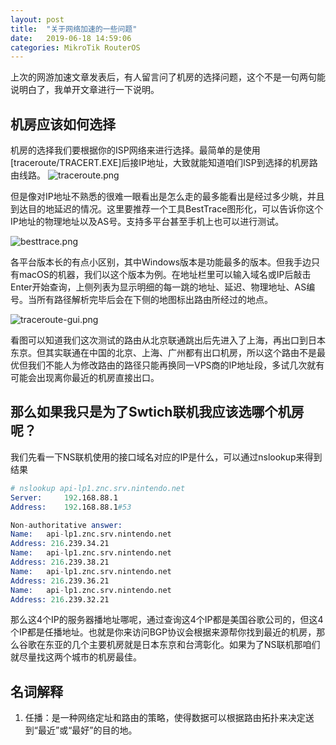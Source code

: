 ```yaml
---
layout: post
title:  "关于网络加速的一些问题"
date:   2019-06-18 14:59:06
categories: MikroTik RouterOS
---
```


上次的网游加速文章发表后，有人留言问了机房的选择问题，这个不是一句两句能说明白了，我单开文章进行一下说明。

## 机房应该如何选择
机房的选择我们要根据你的ISP网络来进行选择。最简单的是使用[traceroute/TRACERT.EXE]后接IP地址，大致就能知道咱们ISP到选择的机房路由线路。
![traceroute.png](http://blog.guohai.org/doc-pic/2019-05/traceroute.png)

但是像对IP地址不熟悉的很难一眼看出是怎么走的最多能看出是经过多少眺，并且到达目的地延迟的情况。这里要推荐一个工具BestTrace图形化，可以告诉你这个IP地址的物理地址以及AS号。支持多平台甚至手机上也可以进行测试。

![besttrace.png](http://blog.guohai.org/doc-pic/2019-05/besttrace.png)

各平台版本长的有点小区别，其中Windows版本是功能最多的版本。但我手边只有macOS的机器，我们以这个版本为例。在地址栏里可以输入域名或IP后敲击Enter开始查询，上侧列表为显示明细的每一跳的地址、延迟、物理地址、AS编号。当所有路径解析完毕后会在下侧的地图标出路由所经过的地点。

![traceroute-gui.png](http://blog.guohai.org/doc-pic/2019-05/traceroute-gui.png)

看图可以知道我们这次测试的路由从北京联通跳出后先进入了上海，再出口到日本东京。但其实联通在中国的北京、上海、广州都有出口机房，所以这个路由不是最优但我们不能人为修改路由的路径只能再换同一VPS商的IP地址段，多试几次就有可能会出现离你最近的机房直接出口。

## 那么如果我只是为了Swtich联机我应该选哪个机房呢？

我们先看一下NS联机使用的接口域名对应的IP是什么，可以通过nslookup来得到结果

~~~ s
# nslookup api-lp1.znc.srv.nintendo.net
Server:		192.168.88.1
Address:	192.168.88.1#53

Non-authoritative answer:
Name:	api-lp1.znc.srv.nintendo.net
Address: 216.239.34.21
Name:	api-lp1.znc.srv.nintendo.net
Address: 216.239.38.21
Name:	api-lp1.znc.srv.nintendo.net
Address: 216.239.36.21
Name:	api-lp1.znc.srv.nintendo.net
Address: 216.239.32.21
~~~

那么这4个IP的服务器播地址哪呢，通过查询这4个IP都是美国谷歌公司的，但这4个IP都是任播地址。也就是你来访问BGP协议会根据来源帮你找到最近的机房，那么谷歌在东亚的几个主要机房就是日本东京和台湾彰化。如果为了NS联机那咱们就尽量找这两个城市的机房最佳。




## 名词解释

1. 任播：是一种网络定址和路由的策略，使得数据可以根据路由拓扑来决定送到“最近”或“最好”的目的地。